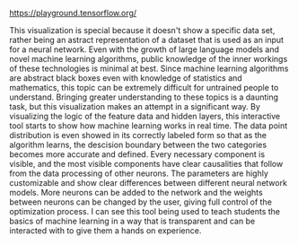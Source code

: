 https://playground.tensorflow.org/

This visualization is special because it doesn't show a specific data set, rather being an astract representation of a dataset that is used as an input for a neural network. Even with the growth of large language models and
novel machine learning algorithms, public knowledge of the inner workings of these technologies is minimal at best. Since machine learning algorithms are abstract black boxes even with knowledge of statistics and mathematics,
this topic can be extremely difficult for untrained people to understand. Bringing greater understanding to these topics is a daunting task, but this visualization makes an attempt in a significant way. By visualizing the
logic of the feature data and hidden layers, this interactive tool starts to show how machine learning works in real time. The data point distribution is even showed in its correctly labeled form so that as the algorithm
learns, the descision boundary between the two categories becomes more accurate and defined. Every necessary component is visible, and the most visible components have clear causalities that follow from the data processing of
other neurons. The parameters are highly customizable and show clear differences between different neural network models. More neurons can be added to the network and the weights between neurons can be changed by the user, 
giving full control of the optimization process. I can see this tool being used to teach students the basics of machine learning in a way that is transparent and can be interacted with to give them a hands on experience.
